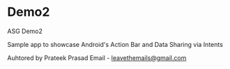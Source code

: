 # Demo2
ASG Demo2

Sample app to showcase Android's Action Bar and Data Sharing via Intents



Auhtored by Prateek Prasad
Email - leavethemails@gmail.com
